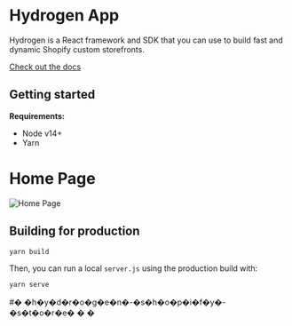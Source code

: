 # Hydrogen App

Hydrogen is a React framework and SDK that you can use to build fast and dynamic Shopify custom storefronts.

[Check out the docs](https://shopify.dev/custom-storefronts/hydrogen)

## Getting started

**Requirements:**

- Node v14+
- Yarn

# Home Page
![Home Page](https://user-images.githubusercontent.com/37461123/141447367-fdfc29c6-4de1-4781-9354-0de8899c1f0d.png)


## Building for production

```bash
yarn build
```

Then, you can run a local `server.js` using the production build with:

```bash
yarn serve
```
#� �h�y�d�r�o�g�e�n�-�s�h�o�p�i�f�y�-�s�t�o�r�e�
�
�
